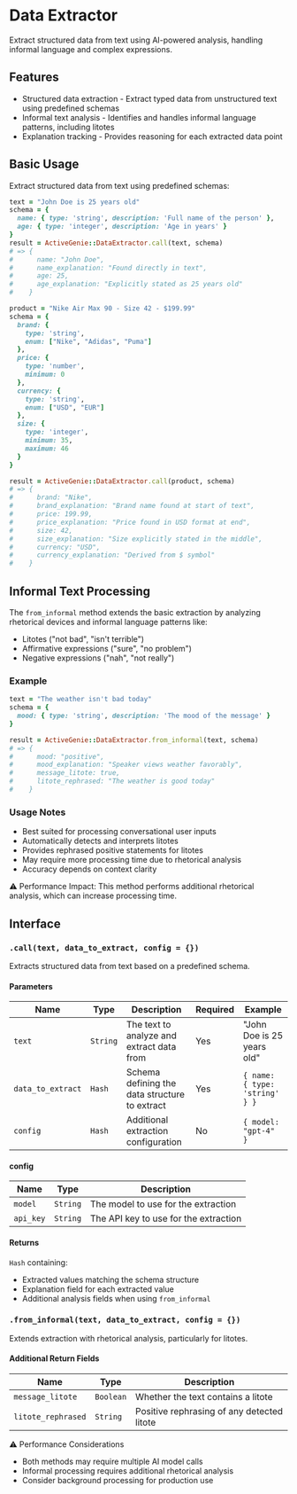 # Data Extractor
Extract structured data from text using AI-powered analysis, handling informal language and complex expressions.

## Features
- Structured data extraction - Extract typed data from unstructured text using predefined schemas
- Informal text analysis - Identifies and handles informal language patterns, including litotes
- Explanation tracking - Provides reasoning for each extracted data point

## Basic Usage

Extract structured data from text using predefined schemas:

```ruby
text = "John Doe is 25 years old"
schema = {
  name: { type: 'string', description: 'Full name of the person' },
  age: { type: 'integer', description: 'Age in years' }
}
result = ActiveGenie::DataExtractor.call(text, schema)
# => {
#      name: "John Doe",
#      name_explanation: "Found directly in text",
#      age: 25,
#      age_explanation: "Explicitly stated as 25 years old"
#    }

product = "Nike Air Max 90 - Size 42 - $199.99"
schema = {
  brand: {
    type: 'string',
    enum: ["Nike", "Adidas", "Puma"]
  },
  price: {
    type: 'number',
    minimum: 0
  },
  currency: {
    type: 'string',
    enum: ["USD", "EUR"]
  },
  size: {
    type: 'integer',
    minimum: 35,
    maximum: 46
  }
}

result = ActiveGenie::DataExtractor.call(product, schema)
# => {
#      brand: "Nike",
#      brand_explanation: "Brand name found at start of text",
#      price: 199.99,
#      price_explanation: "Price found in USD format at end",
#      size: 42,
#      size_explanation: "Size explicitly stated in the middle",
#      currency: "USD",
#      currency_explanation: "Derived from $ symbol"
#    }
```

## Informal Text Processing

The `from_informal` method extends the basic extraction by analyzing rhetorical devices and informal language patterns like:

- Litotes ("not bad", "isn't terrible")
- Affirmative expressions ("sure", "no problem")
- Negative expressions ("nah", "not really")

### Example

```ruby
text = "The weather isn't bad today"
schema = {
  mood: { type: 'string', description: 'The mood of the message' }
}

result = ActiveGenie::DataExtractor.from_informal(text, schema)
# => {
#      mood: "positive",
#      mood_explanation: "Speaker views weather favorably",
#      message_litote: true,
#      litote_rephrased: "The weather is good today"
#    }
```

### Usage Notes
- Best suited for processing conversational user inputs
- Automatically detects and interprets litotes
- Provides rephrased positive statements for litotes
- May require more processing time due to rhetorical analysis
- Accuracy depends on context clarity

⚠️ Performance Impact: This method performs additional rhetorical analysis, which can increase processing time.

## Interface

### `.call(text, data_to_extract, config = {})`
Extracts structured data from text based on a predefined schema.

#### Parameters
| Name | Type | Description | Required | Example |
| --- | --- | --- | --- | --- |
| `text` | `String` | The text to analyze and extract data from | Yes | "John Doe is 25 years old" |
| `data_to_extract` | `Hash` | Schema defining the data structure to extract | Yes | `{ name: { type: 'string' } }` |
| `config` | `Hash` | Additional extraction configuration | No | `{ model: "gpt-4" }` |

#### config
| Name | Type | Description |
| --- | --- | --- |
| `model` | `String` | The model to use for the extraction |
| `api_key` | `String` | The API key to use for the extraction |

#### Returns
`Hash` containing:
- Extracted values matching the schema structure
- Explanation field for each extracted value
- Additional analysis fields when using `from_informal`

### `.from_informal(text, data_to_extract, config = {})`
Extends  extraction with rhetorical analysis, particularly for litotes.

#### Additional Return Fields
| Name | Type | Description |
| --- | --- | --- |
| `message_litote` | `Boolean` | Whether the text contains a litote |
| `litote_rephrased` | `String` | Positive rephrasing of any detected litote |

⚠️ Performance Considerations
- Both methods may require multiple AI model calls
- Informal processing requires additional rhetorical analysis
- Consider background processing for production use
